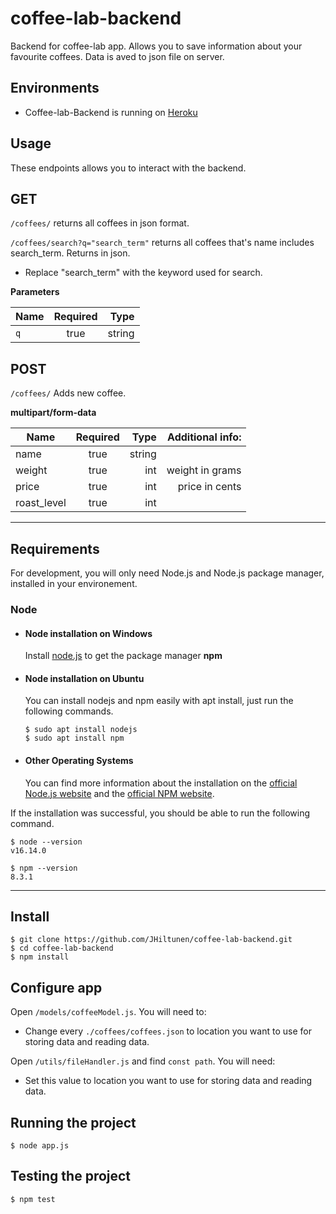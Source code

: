 # coffee-lab-backend

Backend for coffee-lab app. Allows you to save information about your favourite coffees. Data is aved to json file on server.

## Environments
- Coffee-lab-Backend is running on [Heroku](https://coffee-lab-backend.herokuapp.com/coffees/)

## Usage
These endpoints allows you to interact with the backend.
## GET
`/coffees/` returns all coffees in json format.

`/coffees/search?q="search_term"` returns all coffees that's name includes search_term. Returns in json.
- Replace "search_term" with the keyword used for search.

**Parameters**


| Name          | Required      | Type  |
| ------------- |:-------------:| -----:|
| `q`           | true          |string |

## POST
`/coffees/` Adds new coffee.

**multipart/form-data**


| Name          | Required      | Type  | Additional info:|
| ------------- |:-------------:| -----:| ---------------:|
| name          | true          |string |                 |
| weight        | true          |int    |  weight in grams| 
| price         | true          |int    |   price in cents|
| roast_level   | true          |int    |                 |

---
## Requirements

For development, you will only need Node.js and Node.js package manager, installed in your environement.

### Node
- #### Node installation on Windows
  Install [node.js](https://nodejs.org/en/) to get the package manager **npm**

- #### Node installation on Ubuntu

  You can install nodejs and npm easily with apt install, just run the following commands.

      $ sudo apt install nodejs
      $ sudo apt install npm

- #### Other Operating Systems
  You can find more information about the installation on the [official Node.js website](https://nodejs.org/) and the [official NPM website](https://npmjs.org/).

If the installation was successful, you should be able to run the following command.

    $ node --version
    v16.14.0

    $ npm --version
    8.3.1

---

## Install

    $ git clone https://github.com/JHiltunen/coffee-lab-backend.git
    $ cd coffee-lab-backend
    $ npm install

## Configure app

Open `/models/coffeeModel.js`. You will need to:

- Change every `./coffees/coffees.json` to location you want to use for storing data and reading data.

Open `/utils/fileHandler.js` and find `const path`. You will need:
- Set this value to location you want to use for storing data and reading data.

## Running the project

    $ node app.js

## Testing the project

    $ npm test

